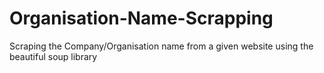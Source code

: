 # Organisation-Name-Scrapping
Scraping the Company/Organisation name from a given website using the beautiful soup library
